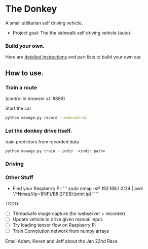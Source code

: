 # The Donkey 
A small utilitarian self driving vehicle. 

* Project goal: The the sidewalk self driving vehicle (auto). 

### Build your own.
Here are [detailed instructions](get_started.md) and part lists to build your own car. 


## How to use.

### Train a route
 (control in browser at <localhost or ip_address>:8889)

Start the car 
```bash
python manage.py record --webcontrol
```


### Let the donkey drive itself. 

train predictors from recorded data

```
python manage.py train --indir  <indir path>
```


### Driving




### Other Stuff 
* Find your Raspberry Pi:
	'''
    sudo nmap -sP 192.168.1.0/24 | awk '/^Nmap/{ip=$NF}/B8:27:EB/{print ip}'
    '''


TODO: 

- [ ] Threadsafe image capture (for webserver + recorder)
- [ ] Update vehicle to drive given manual input.
- [ ] Try loading tensor flow on Raspberry Pi
- [ ] Train Convolution network from numpy arrays

Email Adam, Keven and Jeff about the Jan 22nd Race 


